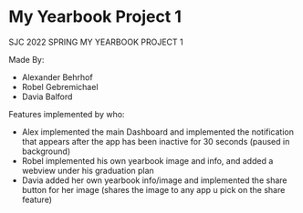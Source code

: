 # My Yearbook Project 1

SJC 2022 SPRING MY YEARBOOK PROJECT 1

Made By:

* Alexander Behrhof
* Robel Gebremichael
* Davia Balford

Features implemented by who:

* Alex implemented the main Dashboard and implemented the notification that appears after the app has been inactive for
  30 seconds (paused in background)
* Robel implemented his own yearbook image and info, and added a webview under his graduation plan
* Davia added her own yearbook info/image and implemented the share button for her image (shares the image to any app u
  pick on the share feature)
